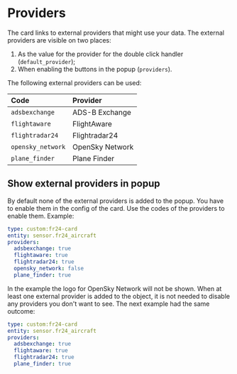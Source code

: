 # Providers

The card links to external providers that might use your data. The external providers are visible on two places:

1. As the value for the provider for the double click handler (`default_provider`);
2. When enabling the buttons in the popup (`providers`).

The following external providers can be used:

| Code              | Provider        |
| :---------------- | :-------------- |
| `adsbexchange`    | ADS-B Exchange  |
| `flightaware`     | FlightAware     |
| `flightradar24`   | Flightradar24   |
| `opensky_network` | OpenSky Network |
| `plane_finder`    | Plane Finder    |

## Show external providers in popup

By default none of the external providers is added to the popup. You have to enable them in the config of the card. Use the codes of the providers to enable them. Example:

```yaml
type: custom:fr24-card
entity: sensor.fr24_aircraft
providers:
  adsbexchange: true
  flightaware: true
  flightradar24: true
  opensky_network: false
  plane_finder: true
```

In the example the logo for OpenSky Network will not be shown. When at least one external provider is added to the object, it is not needed to disable any providers you don't want to see. The next example had the same outcome:

```yaml
type: custom:fr24-card
entity: sensor.fr24_aircraft
providers:
  adsbexchange: true
  flightaware: true
  flightradar24: true
  plane_finder: true
```
